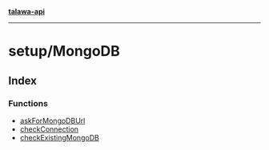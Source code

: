 [**talawa-api**](../../README.md)

***

# setup/MongoDB

## Index

### Functions

- [askForMongoDBUrl](functions/askForMongoDBUrl.md)
- [checkConnection](functions/checkConnection.md)
- [checkExistingMongoDB](functions/checkExistingMongoDB.md)

